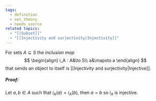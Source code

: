 ```yaml
---
tags:
  - definition
  - set_theory
  - needs_source
related topics:
  - "[[Subset]]"
  - "[[Injectivity and surjectivity|Injectivity]]"
---
```

For sets $A\subseteq S$ the _inclusion map_$$
\begin{align}
	i_A : A&\to S\\
	a&\mapsto a
\end{align}
$$that sends an object to itself is [[Injectivity and surjectivity|Injective]].
##### Proof:
Let $a,b\in A$ such that $i_A(a) = i_A(b)$, then $a=b$ so $i_A$ is injective.